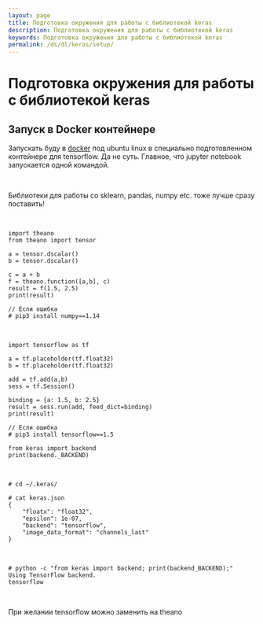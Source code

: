 ```yaml
---
layout: page
title: Подготовка окружения для работы с библиотекой keras
description: Подготовка окружения для работы с библиотекой keras
keywords: Подготовка окружения для работы с библиотекой keras
permalink: /ds/dl/keras/setup/
---
```


# Подготовка окружения для работы с библиотекой keras

## Запуск в Docker контейнере

Запускать буду в <a href="/dev/tools/python/docker/">docker</a> под ubuntu linux в специально подготовленном контейнере для tensorflow. Да не суть. Главное, что jupyter notebook запускается одной командой.

<br/>

Библиотеки для работы со sklearn, pandas, numpy etc. тоже лучше сразу поставить!

<br/>

```
import theano
from theano import tensor

a = tensor.dscalar()
b = tensor.dscalar()

c = a + b
f = theano.function([a,b], c)
result = f(1.5, 2.5)
print(result)

```

    // Если ошибка
    # pip3 install numpy==1.14

<br/>

```
import tensorflow as tf

a = tf.placeholder(tf.float32)
b = tf.placeholder(tf.float32)

add = tf.add(a,b)
sess = tf.Session()

binding = {a: 1.5, b: 2.5}
result = sess.run(add, feed_dict=binding)
print(result)

```

    // Если ошибка
    # pip3 install tensorflow==1.5

```
from keras import backend
print(backend._BACKEND)

```

<br/>

    # cd ~/.keras/

    # cat keras.json
    {
        "floatx": "float32",
        "epsilon": 1e-07,
        "backend": "tensorflow",
        "image_data_format": "channels_last"
    }

<br/>

    # python -c "from keras import backend; print(backend_BACKEND);"
    Using TensorFlow backend.
    tensorflow

<br/>

При желании tensorflow можно заменить на theano
